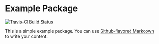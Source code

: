 # Example Package

[![Travis-CI Build Status](https://travis-ci.org/happma/PyNonpar.svg?branch=test)](https://travis-ci.org/happma/PyNonpar)

This is a simple example package. You can use
[Github-flavored Markdown](https://guides.github.com/features/mastering-markdown/)
to write your content.
